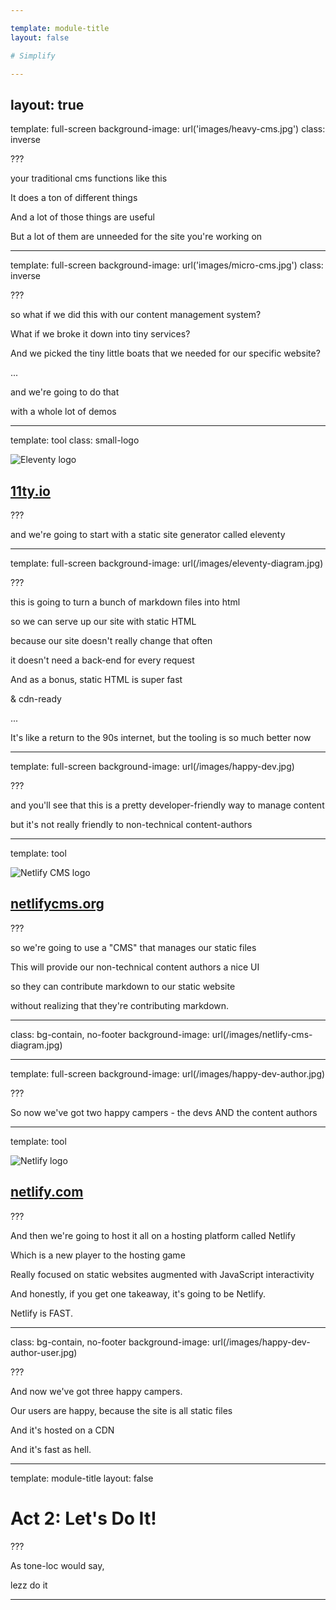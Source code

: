 ```yaml
---

template: module-title
layout: false

# Simplify

---
```

layout: true
---
template: full-screen
background-image: url('images/heavy-cms.jpg')
class: inverse

???

your traditional cms functions like this

It does a ton of different things

And a lot of those things are useful

But a lot of them are unneeded for the site you're working on

---
template: full-screen
background-image: url('images/micro-cms.jpg')
class: inverse

???

so what if we did this with our content management system?

What if we broke it down into tiny services?

And we picked the tiny little boats that we needed for our specific website?

...

and we're going to do that 

with a whole lot of demos


---
template: tool
class: small-logo

![Eleventy logo](images/11ty.png)
## [11ty.io](11ty.io)

???

and we're going to start with a static site generator called eleventy

---
template: full-screen
background-image: url(/images/eleventy-diagram.jpg)

???

this is going to turn a bunch of markdown files into html

so we can serve up our site with static HTML

because our site doesn't really change that often

it doesn't need a back-end for every request

And as a bonus, static HTML is super fast

& cdn-ready

...

It's like a return to the 90s internet, but the tooling is so much better now

---
template: full-screen
background-image: url(/images/happy-dev.jpg)


???

and you'll see that this is a pretty developer-friendly way to manage content

but it's not really friendly to non-technical content-authors

---
template: tool

![Netlify CMS logo](images/netlify-cms.svg)
## [netlifycms.org](netlifycms.org)

???

so we're going to use a "CMS" that manages our static files

This will provide our non-technical content authors a nice UI

so they can contribute markdown to our static website

without realizing that they're contributing markdown.

---
class: bg-contain, no-footer
background-image: url(/images/netlify-cms-diagram.jpg)

---
template: full-screen
background-image: url(/images/happy-dev-author.jpg)

???

So now we've got two happy campers - the devs AND the content authors

---
template: tool

![Netlify logo](images/netlify.png)
## [netlify.com](netlify.com)

???

And then we're going to host it all on a hosting platform called Netlify

Which is a new player to the hosting game

Really focused on static websites augmented with JavaScript interactivity

And honestly, if you get one takeaway, it's going to be Netlify.

Netlify is FAST.

---
class: bg-contain, no-footer
background-image: url(/images/happy-dev-author-user.jpg)

???

And now we've got three happy campers.

Our users are happy, because the site is all static files

And it's hosted on a CDN

And it's fast as hell.

---

template: module-title
layout: false

# Act 2: Let's Do It!

???

As tone-loc would say, 

lezz do it

---
